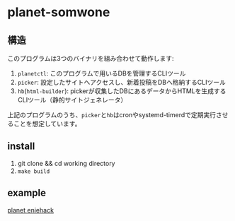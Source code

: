 # planet-somwone

## 構造

このプログラムは3つのバイナリを組み合わせて動作します:

1. `planetctl`: このプログラムで用いるDBを管理するCLIツール
2. `picker`: 設定したサイトへアクセスし、新着投稿をDBへ格納するCLIツール
3. `hb`(`html-builder`): pickerが収集したDBにあるデータからHTMLを生成するCLIツール（静的サイトジェネレータ）

上記のプログラムのうち、`picker`と`hb`はcronやsystemd-timerdで定期実行させることを想定しています。

## install

1. git clone && cd working directory
2. `make build`

## example

[planet eniehack](https://eniehack.net/~eniehack/planet/)